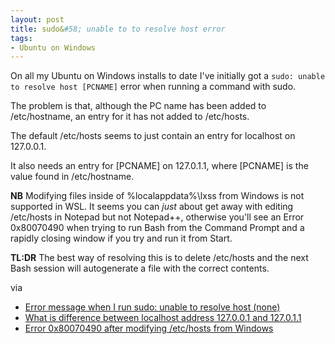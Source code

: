 ```yaml
---
layout: post
title: sudo&#58; unable to to resolve host error
tags: 
- Ubuntu on Windows
---
```

On all my Ubuntu on Windows installs to date I've initially got a `sudo: unable to resolve host [PCNAME]` error when running a command with sudo.

The problem is that, although the PC name has been added to /etc/hostname, an entry for it has not added to /etc/hosts.

The default /etc/hosts seems to just contain an entry for localhost on 127.0.0.1.

It also needs an entry for [PCNAME] on 127.0.1.1, where [PCNAME] is the value found in /etc/hostname.

**NB**
Modifying files inside of %localappdata%\lxss from Windows is not supported in WSL. It seems you can *just* about get away with editing /etc/hosts in Notepad but not Notepad++, otherwise you'll see an Error 0x80070490 when trying to run Bash from the Command Prompt and a rapidly closing window if you try and run it from Start. 

**TL:DR**
The best way of resolving this is to delete /etc/hosts and the next Bash session will autogenerate a file with the correct contents.

via

- [Error message when I run sudo: unable to resolve host (none)](http://askubuntu.com/questions/59458/error-message-when-i-run-sudo-unable-to-resolve-host-none)
- [What is difference between localhost address 127.0.0.1 and 127.0.1.1](http://askubuntu.com/questions/754213/what-is-difference-between-localhost-address-127-0-0-1-and-127-0-1-1)
- [Error 0x80070490 after modifying /etc/hosts from Windows](https://github.com/Microsoft/BashOnWindows/issues/735)
